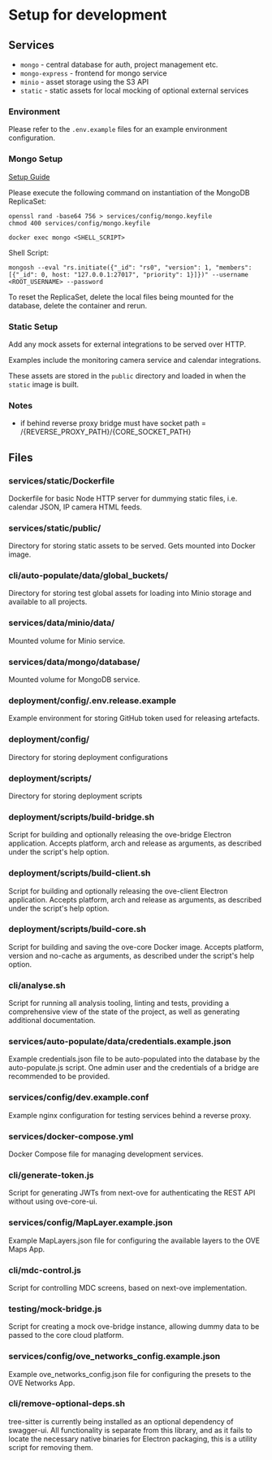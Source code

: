# Setup for development

## Services

- ```mongo``` - central database for auth, project management etc.
- ```mongo-express``` - frontend for mongo service
- ```minio``` - asset storage using the S3 API
- ```static``` - static assets for local mocking of optional external services

### Environment

Please refer to the ```.env.example``` files for an example environment
configuration.

### Mongo Setup

[Setup Guide](!https://www.mongodb.com/docs/manual/tutorial/deploy-replica-set-with-keyfile-access-control/)

Please execute the following command on instantiation of the MongoDB ReplicaSet:

```shell
openssl rand -base64 756 > services/config/mongo.keyfile
chmod 400 services/config/mongo.keyfile
```

```shell
docker exec mongo <SHELL_SCRIPT>
```

Shell Script:

```shell
mongosh --eval "rs.initiate({"_id": "rs0", "version": 1, "members": [{"_id": 0, host: "127.0.0.1:27017", "priority": 1}]})" --username <ROOT_USERNAME> --password
```

To reset the ReplicaSet, delete the local files being mounted for the database,
delete the container and rerun.

### Static Setup

Add any mock assets for external integrations to be served over HTTP.

Examples include the monitoring camera service and calendar integrations.

These assets are stored in the ```public``` directory and loaded in when
the ```static``` image is built.

### Notes

- if behind reverse proxy bridge must have socket path =
  /{REVERSE_PROXY_PATH}/{CORE_SOCKET_PATH}

## Files

### services/static/Dockerfile

Dockerfile for basic Node HTTP server for dummying static files, i.e. calendar
JSON, IP camera HTML feeds.

### services/static/public/

Directory for storing static assets to be served. Gets mounted into Docker
image.

### cli/auto-populate/data/global_buckets/

Directory for storing test global assets for loading into Minio storage and
available to all projects.

### services/data/minio/data/

Mounted volume for Minio service.

### services/data/mongo/database/

Mounted volume for MongoDB service.

### deployment/config/.env.release.example

Example environment for storing GitHub token used for releasing artefacts.

### deployment/config/

Directory for storing deployment configurations

### deployment/scripts/

Directory for storing deployment scripts

### deployment/scripts/build-bridge.sh

Script for building and optionally releasing the ove-bridge Electron
application. Accepts platform, arch and release as arguments, as described under
the script's help option.

### deployment/scripts/build-client.sh

Script for building and optionally releasing the ove-client Electron
application. Accepts platform, arch and release as arguments, as described under
the script's help option.

### deployment/scripts/build-core.sh

Script for building and saving the ove-core Docker image. Accepts platform,
version and no-cache as arguments, as described under the script's help option.

### cli/analyse.sh

Script for running all analysis tooling, linting and tests, providing a
comprehensive view of the state of the project, as well as generating additional
documentation.

### services/auto-populate/data/credentials.example.json

Example credentials.json file to be auto-populated into the database by the
auto-populate.js script. One admin user and the credentials of a bridge are
recommended to be provided.

### services/config/dev.example.conf

Example nginx configuration for testing services behind a reverse proxy.

### services/docker-compose.yml

Docker Compose file for managing development services.

### cli/generate-token.js

Script for generating JWTs from next-ove for authenticating the REST API without
using ove-core-ui.

### services/config/MapLayer.example.json

Example MapLayers.json file for configuring the available layers to the OVE Maps
App.

### cli/mdc-control.js

Script for controlling MDC screens, based on next-ove implementation.

### testing/mock-bridge.js

Script for creating a mock ove-bridge instance, allowing dummy data to be passed
to the core cloud platform.

### services/config/ove_networks_config.example.json

Example ove_networks_config.json file for configuring the presets to the OVE
Networks App.

### cli/remove-optional-deps.sh

tree-sitter is currently being installed as an optional dependency of
swagger-ui. All functionality is separate from this library, and as it fails to
locate the necessary native binaries for Electron packaging, this is a utility
script for removing them.
